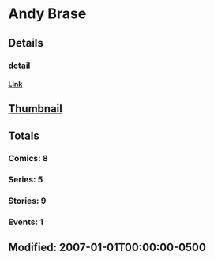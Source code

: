 # Andy  Brase 
## Details
### detail
#### [Link](http://marvel.com/comics/creators/530/andy_brase?utm_campaign=apiRef&utm_source=225578a89fc76f3d20fbffda5d17a88d)
## [Thumbnail](http://i.annihil.us/u/prod/marvel/i/mg/5/60/4bc601e9420a0.jpg)
## Totals
### Comics: 8
### Series: 5
### Stories: 9
### Events: 1
## Modified: 2007-01-01T00:00:00-0500